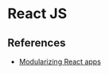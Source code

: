 # React JS

## References

* [Modularizing React apps](https://martinfowler.com/articles/modularizing-react-apps.html)
